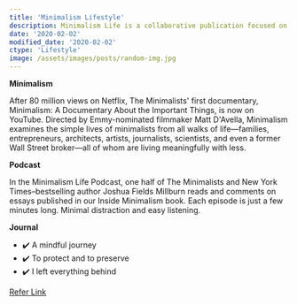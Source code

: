 ```yaml
---
title: 'Minimalism Lifestyle'
description: Minimalism Life is a collaborative publication focused on the nuances of minimalism and simple living
date: '2020-02-02'
modified_date: '2020-02-02'
ctype: 'Lifestyle'
image: /assets/images/posts/random-img.jpg
---
```


__Minimalism__

After 80 million views on Netflix, The Minimalists' first documentary, Minimalism: A Documentary About the Important Things, is now on YouTube. Directed by Emmy-nominated filmmaker Matt D'Avella, Minimalism examines the simple lives of minimalists from all walks of life—families, entrepreneurs, architects, artists, journalists, scientists, and even a former Wall Street broker—all of whom are living meaningfully with less.


__Podcast__

In the Minimalism Life Podcast, one half of The Minimalists and New York Times–bestselling author Joshua Fields Millburn reads and comments on essays published in our Inside Minimalism book. Each episode is just a few minutes long. Minimal distraction and easy listening.


__Journal__

- ✔️ A mindful journey
- ✔️ To protect and to preserve
- ✔️ I left everything behind


[Refer Link](https://minimalism.com/)